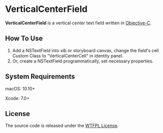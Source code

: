 # VerticalCenterField

**VerticalCenterField** is a vertical center text field written in [Objective-C](https://developer.apple.com/swift/).

## How To Use

1. Add a NSTextField into xib or storyboard canvas, change the field's cell Custom Class to "VerticalCenterCell" in identity panel.
2. Or, create a NSTextField programmatically, set necessary properties.

## System Requirements

macOS: 10.10+

Xcode: 7.0+

## License

The source code is released under the [WTFPL License](https://en.wikipedia.org/wiki/WTFPL).